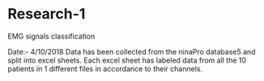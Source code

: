 # Research-1
EMG signals classification

Date:- 4/10/2018
Data has been collected from the ninaPro database5 and split into excel sheets. Each excel sheet has labeled data from all the 10 patients in 1 different files in accordance to their channels.

